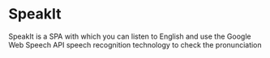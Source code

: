 # SpeakIt

SpeakIt is a SPA with which you can listen to English and use the Google Web Speech API speech recognition technology to check the pronunciation
